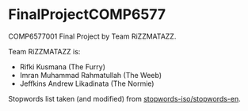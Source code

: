 # FinalProjectCOMP6577

COMP6577001 Final Project by Team RiZZMATAZZ.

Team RiZZMATAZZ is:

- Rifki Kusmana (The Furry)
- Imran Muhammad Rahmatullah (The Weeb)
- Jeffkins Andrew Likadinata (The Normie)

Stopwords list taken (and modified) from [stopwords-iso/stopwords-en](https://github.com/stopwords-iso/stopwords-en).
